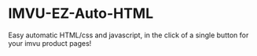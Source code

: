 # IMVU-EZ-Auto-HTML
Easy automatic HTML/css and javascript, in the click of a single button for your imvu product pages!
